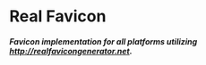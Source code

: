 # Real Favicon
##### Favicon implementation for all platforms utilizing http://realfavicongenerator.net.

